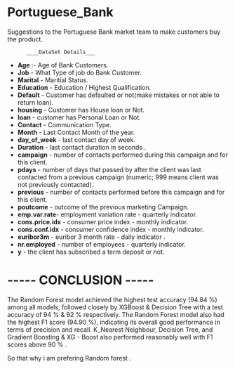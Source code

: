 # Portuguese_Bank
Suggestions to the Portuguese Bank market team to make  customers  buy the product.

          ____DataSet Details___
- **Age** :- Age of Bank Customers.
- **Job** - What Type of job do Bank Customer.
- **Marital** - Maritial Status.
- **Education** - Education / Highest Qualification.
- **Default** - Customer has defaulted or not(make mistakes or not able to return loan).
- **housing** - Customer has House loan or Not.
- **loan** - customer has Personal Loan or Not.
- **Contact** - Communication Type.
- **Month** - Last Contact Month of the year.
- **day_of_week** - last contact day of week.
- **Duration** - last contact duration in seconds .
- **campaign** - number of contacts performed during this campaign and for this client.
- **pdays** - number of days that passed by after the client was last contacted from a previous campaign (numeric; 999 means client was not previously contacted).
- **previous** - number of contacts performed before this campaign and for this client.
- **poutcome** - outcome of the previous marketing Campaign.
- **emp.var.rate**- employment variation rate - quarterly indicator. 
- **cons.price.idx** - consumer price index - monthly indicator.
- **cons.conf.idx** - consumer confidence index - monthly indicator.
- **euribor3m** - euribor 3 month rate - daily indicator .
- **nr.employed** - number of employees - quarterly indicator.
- **y** - the client has subscribed a term deposit or not.

# ----- CONCLUSION -----

The Random Forest model achieved the highest test accuracy (94.84 %) among all models, followed closely by XGBoost & Decision Tree with a test accuracy of 94 % & 92 % respectively. The Random Forest model also had the highest F1 score (94.90 %), indicating its overall good performance in terms of precision and recall. K_Nearest Neighbour, Decision Tree, and Gradient Boosting & XG - Boost also performed reasonably well with F1 scores above 90 % .

So that why i am prefering Random forest .
